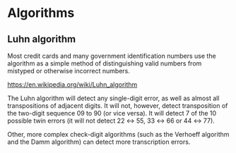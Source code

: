 # Algorithms

## Luhn algorithm

Most credit cards and many government identification numbers use the algorithm as a simple method of distinguishing valid numbers from mistyped or otherwise incorrect numbers.

https://en.wikipedia.org/wiki/Luhn_algorithm

The Luhn algorithm will detect any single-digit error, as well as almost all transpositions of adjacent digits. It will not, however, detect transposition of the two-digit sequence 09 to 90 (or vice versa). It will detect 7 of the 10 possible twin errors (it will not detect 22 ↔ 55, 33 ↔ 66 or 44 ↔ 77).

Other, more complex check-digit algorithms (such as the Verhoeff algorithm and the Damm algorithm) can detect more transcription errors.
